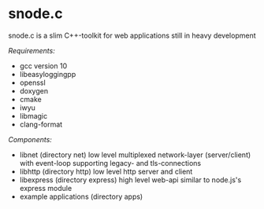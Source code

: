# snode.c
snode.c is a slim C++-toolkit for web applications still in heavy development

_Requirements:_
* gcc version 10
* libeasyloggingpp
* openssl
* doxygen
* cmake
* iwyu
* libmagic
* clang-format

_Components:_
* libnet (directory net) low level multiplexed network-layer (server/client) with event-loop supporting legacy- and tls-connections
* libhttp (directory http) low level http server and client
* libexpress (directory express) high level web-api similar to node.js's express module
* example applications (directory apps)
